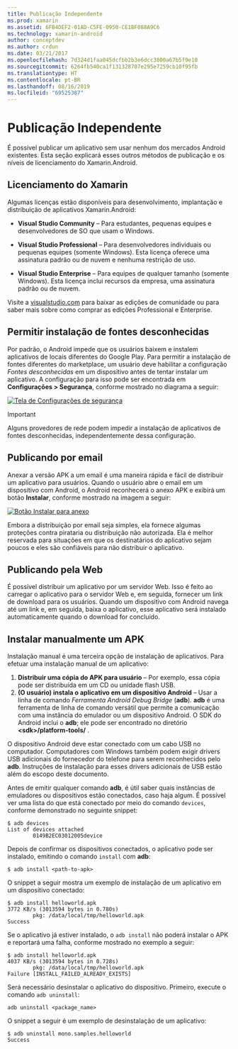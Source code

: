 ```yaml
---
title: Publicação Independente
ms.prod: xamarin
ms.assetid: 6FB4DEF2-01AD-C5FE-0950-CE1BF088A9C6
ms.technology: xamarin-android
author: conceptdev
ms.author: crdun
ms.date: 03/21/2017
ms.openlocfilehash: 7d324d1faa045dcfbb2b3e6dcc3000a67b5f9e10
ms.sourcegitcommit: 6264fb540ca1f131328707e295e7259cb10f95fb
ms.translationtype: HT
ms.contentlocale: pt-BR
ms.lasthandoff: 08/16/2019
ms.locfileid: "69525387"
---
```

# <a name="publishing-independently"></a>Publicação Independente

É possível publicar um aplicativo sem usar nenhum dos mercados Android existentes. Esta seção explicará esses outros métodos de publicação e os níveis de licenciamento do Xamarin.Android.

## <a name="xamarin-licensing"></a>Licenciamento do Xamarin

Algumas licenças estão disponíveis para desenvolvimento, implantação e distribuição de aplicativos Xamarin.Android:

- **Visual Studio Community** &ndash; Para estudantes, pequenas equipes e desenvolvedores de SO que usam o Windows.

- **Visual Studio Professional** &ndash; Para desenvolvedores individuais ou pequenas equipes (somente Windows). Esta licença oferece uma assinatura padrão ou de nuvem e nenhuma restrição de uso.

- **Visual Studio Enterprise** &ndash; Para equipes de qualquer tamanho (somente Windows). Esta licença inclui recursos da empresa, uma assinatura padrão ou de nuvem.

Visite a [visualstudio.com](https://visualstudio.microsoft.com/xamarin/) para baixar as edições de comunidade ou para saber mais sobre como comprar as edições Professional e Enterprise.


## <a name="allow-installation-from-unknown-sources"></a>Permitir instalação de fontes desconhecidas

Por padrão, o Android impede que os usuários baixem e instalem aplicativos de locais diferentes do Google Play. Para permitir a instalação de fontes diferentes do marketplace, um usuário deve habilitar a configuração *Fontes desconhecidas* em um dispositivo antes de tentar instalar um aplicativo. A configuração para isso pode ser encontrada em **Configurações > Segurança**, conforme mostrado no diagrama a seguir:

[![Tela de Configurações de segurança](publishing-independently-images/settings.png)](publishing-independently-images/settings.png#lightbox)


> [!IMPORTANT]
> Alguns provedores de rede podem impedir a instalação de aplicativos de fontes desconhecidas, independentemente dessa configuração.



## <a name="publishing-by-e-mail"></a>Publicando por email

Anexar a versão APK a um email é uma maneira rápida e fácil de distribuir um aplicativo para usuários. Quando o usuário abre o email em um dispositivo com Android, o Android reconhecerá o anexo APK e exibirá um botão **Instalar**, conforme mostrado na imagem a seguir:

[![Botão Instalar para anexo](publishing-independently-images/publishing-via-email.png)](publishing-independently-images/publishing-via-email.png#lightbox)

Embora a distribuição por email seja simples, ela fornece algumas proteções contra pirataria ou distribuição não autorizada. Ela é melhor reservada para situações em que os destinatários do aplicativo sejam poucos e eles são confiáveis para não distribuir o aplicativo.


## <a name="publishing-by-web"></a>Publicando pela Web

É possível distribuir um aplicativo por um servidor Web. Isso é feito ao carregar o aplicativo para o servidor Web e, em seguida, fornecer um link de download para os usuários. Quando um dispositivo com Android navega até um link e, em seguida, baixa o aplicativo, esse aplicativo será instalado automaticamente quando o download for concluído.


## <a name="manually-installing-an-apk"></a>Instalar manualmente um APK

Instalação manual é uma terceira opção de instalação de aplicativos. Para efetuar uma instalação manual de um aplicativo:

1. **Distribuir uma cópia do APK para usuário** &ndash; Por exemplo, essa cópia pode ser distribuída em um CD ou unidade flash USB.
1. **(O usuário) instala o aplicativo em um dispositivo Android**  &ndash; Usar a linha de comando *Ferramenta Android Debug Bridge* (**adb**). **adb** é uma ferramenta de linha de comando versátil que permite a comunicação com uma instância do emulador ou um dispositivo Android. O SDK do Android inclui o **adb**; ele pode ser encontrado no diretório **\<sdk>/platform-tools/** .

O dispositivo Android deve estar conectado com um cabo USB no computador.
Computadores com Windows também podem exigir drivers USB adicionais do fornecedor do telefone para serem reconhecidos pelo **adb**. Instruções de instalação para esses drivers adicionais de USB estão além do escopo deste documento.

Antes de emitir qualquer comando **adb**, é útil saber quais instâncias de emuladores ou dispositivos estão conectados, caso haja algum. É possível ver uma lista do que está conectado por meio do comando `devices`, conforme demonstrado no seguinte snippet:

```shell
$ adb devices
List of devices attached
        0149B2EC03012005device
```

Depois de confirmar os dispositivos conectados, o aplicativo pode ser instalado, emitindo o comando `install` com **adb**:

```shell
$ adb install <path-to-apk>
```

O snippet a seguir mostra um exemplo de instalação de um aplicativo em um dispositivo conectado:

```shell
$ adb install helloworld.apk
3772 KB/s (3013594 bytes in 0.780s)
        pkg: /data/local/tmp/helloworld.apk
Success
```

Se o aplicativo já estiver instalado, o `adb install` não poderá instalar o APK e reportará uma falha, conforme mostrado no exemplo a seguir:

```shell
$ adb install helloworld.apk
4037 KB/s (3013594 bytes in 0.728s)
        pkg: /data/local/tmp/helloworld.apk
Failure [INSTALL_FAILED_ALREADY_EXISTS]
```

Será necessário desinstalar o aplicativo do dispositivo. Primeiro, execute o comando `adb uninstall`:

```shell
adb uninstall <package_name>
```

O snippet a seguir é um exemplo de desinstalação de um aplicativo:

```shell
$ adb uninstall mono.samples.helloworld
Success
```
